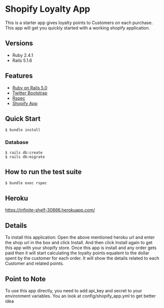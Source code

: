 # Shopify Loyalty App

This is a starter app gives loyalty points to Customers on each purchase. This app will get you quickly started with a working shopify application.

## Versions

- Ruby 2.4.1
- Rails 5.1.6

## Features

- [Ruby on Rails 5.0](http://rubyonrails.org/)
- [Twitter Bootstrap](https://github.com/seyhunak/twitter-bootstrap-rails)
- [Rspec](https://github.com/rspec/rspec-rails)
- [Shopify App](https://github.com/Shopify/shopify_app)

## Quick Start

```
$ bundle install
```

### Database

```
$ rails db:create
$ rails db:migrate
```

## How to run the test suite

```
$ bundle exec rspec
```

## Heroku

https://infinite-shelf-30866.herokuapp.com/

## Details

To install this application: Open the above mentioned heroku url and enter the shop url in the box and click Install. And then click Install again to get this app with your shopify store. Once this app is install and any order gets paid then it will start calculating the loyalty points equalent to the dollar spent by the customer for each order. It will show the details related to each Customer and related points.

## Point to Note

To use this app directly, you need to add api_key and secret to your environment variables. You an look at config/shopify_app.yml to get better idea

